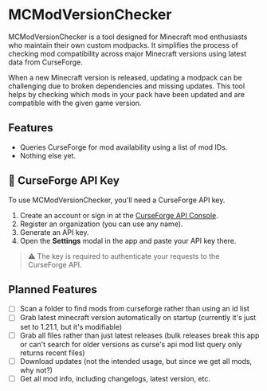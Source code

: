 # MCModVersionChecker

MCModVersionChecker is a tool designed for Minecraft mod enthusiasts who maintain their own custom modpacks. It simplifies the process of checking mod compatibility across major Minecraft versions using latest data from CurseForge.

When a new Minecraft version is released, updating a modpack can be challenging due to broken dependencies and missing updates. This tool helps by checking which mods in your pack have been updated and are compatible with the given game version.

## Features

- Queries CurseForge for mod availability using a list of mod IDs.
- Nothing else yet.

## 🔑 CurseForge API Key

To use MCModVersionChecker, you'll need a CurseForge API key.

1. Create an account or sign in at the [CurseForge API Console](https://console.curseforge.com/#/api-keys).
2. Register an organization (you can use any name).
3. Generate an API key.
4. Open the **Settings** modal in the app and paste your API key there.

> ⚠️ The key is required to authenticate your requests to the CurseForge API.

## Planned Features
- [ ] Scan a folder to find mods from curseforge rather than using an id list
- [ ] Grab latest minecraft version automatically on startup (currently it's just set to 1.21.1, but it's modifiable)
- [ ] Grab all files rather than just latest releases (bulk releases break this app or can't search for older versions as curse's api mod list query only returns recent files)
- [ ] Download updates (not the intended usage, but since we get all mods, why not?)
- [ ] Get all mod info, including changelogs, latest version, etc.
